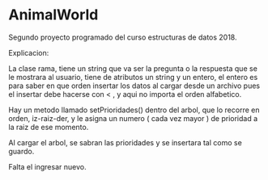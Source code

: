 # AnimalWorld
Segundo proyecto programado del curso estructuras de datos 2018.

Explicacion:

La clase rama, tiene un string que va ser la pregunta o la respuesta que se le mostrara al usuario, tiene de atributos un
string y un entero, el entero es para saber en que orden insertar los datos al cargar desde un archivo pues el insertar
debe hacerse con < , y aqui no importa el orden alfabetico.

Hay un metodo llamado setPrioridades() dentro del arbol, que lo recorre en orden, iz-raiz-der, y le asigna un numero ( cada vez mayor )
de prioridad a la raiz de ese momento.

Al cargar el arbol, se sabran las prioridades y se insertara tal como se guardo.

Falta el ingresar nuevo.
